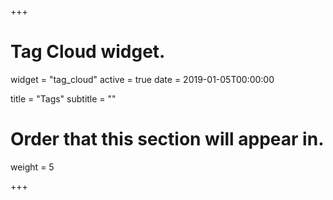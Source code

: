+++
# Tag Cloud widget.
widget = "tag_cloud"
active = true
date = 2019-01-05T00:00:00

title = "Tags"
subtitle = ""

# Order that this section will appear in.
weight = 5

+++
